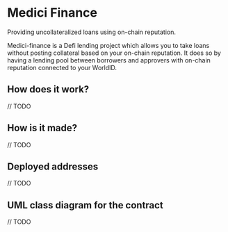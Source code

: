 # Medici Finance

Providing uncollateralized loans using on-chain reputation.

Medici-finance is a Defi lending project which allows you to take loans without posting collateral based on your on-chain reputation. It does so by having a lending pool between borrowers and approvers with on-chain reputation connected to your WorldID.

## How does it work?

// TODO

## How is it made?

// TODO

## Deployed addresses

// TODO

## UML class diagram for the contract

// TODO
